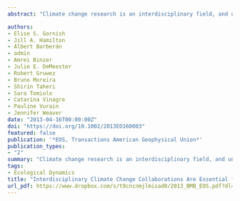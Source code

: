 ```yaml
---
abstract: "Climate change research is an interdisciplinary field, and understanding its social, political, and environmental implications requires integration across fields of research where different tools may be used to address common concerns. One of the many advantages of interdisciplinary approaches is that they open communication between complementary fields, filling knowledge gaps and facilitating progression within both individual fields and the broader field of climate change research."

authors:
- Elise S. Gornish
- Jill A. Hamilton
- Albert Barberán
- admin
- Amrei Binzer
- Julie E. DeMeester
- Robert Gruwez
- Bruno Moreira
- Shirin Taheri
- Sara Tomiolo
- Catarina Vinagre
- Pauline Vurain
- Jennifer Weaver
date: "2013-04-16T00:00:00Z"
doi: "https://doi.org/10.1002/2013EO160003"
featured: false
publication: '*EOS, Transactions American Geophysical Union*'
publication_types:
- "2"
summary: "Climate change research is an interdisciplinary field, and understanding its social, political, and environmental implications requires integration across fields of research where different tools may be used to address common concerns. One of the many advantages of interdisciplinary approaches is that they open communication between complementary fields, filling knowledge gaps and facilitating progression within both individual fields and the broader field of climate change research."
tags:
- Ecological Dynamics
title: "Interdisciplinary Climate Change Collaborations Are Essential for Early‐Career Scientists"
url_pdf: https://www.dropbox.com/s/t9cncnmjlmisad0/2013_BMB_EOS.pdf?dl=1
---
```


